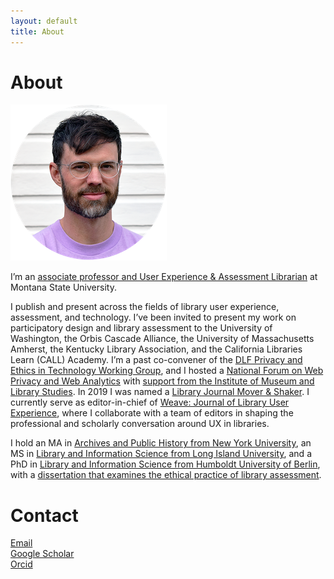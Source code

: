 ```yaml
---
layout: default
title: About
---
```


# About

![profile image](../assets/img/profile_circle_small.png)

I’m an [associate professor and User Experience & Assessment Librarian](https://www.lib.montana.edu/directory/1524782/scott-w.-h.-young) at Montana State University.

I publish and present across the fields of library user experience, assessment, and technology. I’ve been invited to present my work on participatory design and library assessment to the University of Washington, the Orbis Cascade Alliance, the University of Massachusetts Amherst, the Kentucky Library Association, and the California Libraries Learn (CALL) Academy. I’m a past co-convener of the [DLF Privacy and Ethics in Technology Working Group](https://wiki.diglib.org/Privacy_and_Ethics_in_Technology), and I hosted a [National Forum on Web Privacy and Web Analytics](https://www.lib.montana.edu/privacy-forum/) with [support from the Institute of Museum and Library Studies](https://www.imls.gov/grants/awarded/lg-73-18-0100-18). In 2019 I was named a [Library Journal Mover & Shaker](https://www.libraryjournal.com/story/scott-w-h-young-movers-shakers-2019-innovators). I currently serve as editor-in-chief of [Weave: Journal of Library User Experience](http://weaveux.org/), where I collaborate with a team of editors in shaping the professional and scholarly conversation around UX in libraries.

I hold an MA in [Archives and Public History from New York University](https://wp.nyu.edu/nyuhistoryma/aph-program-details/), an MS in [Library and Information Science from Long Island University](https://www.liu.edu/palmer), and a PhD in [Library and Information Science from Humboldt University of Berlin](https://www.ibi.hu-berlin.de/en/about-us), with a [dissertation that examines the ethical practice of library assessment](https://doi.org/10.18452/25372).


# Contact

<a href="mailto:scott.young6@montana.edu"><span class="bi bi-envelope-open-fill"></span> Email</a>
\
<a href="https://scholar.google.com/citations?user=1zb5c7sAAAAJ&hl=en"><i class="fa-brands fa-google-scholar"></i> Google Scholar</a>
\
<a href="https://orcid.org/0000-0002-3082-4057"> <i class="fa-brands fa-orcid"></i> Orcid</a>

